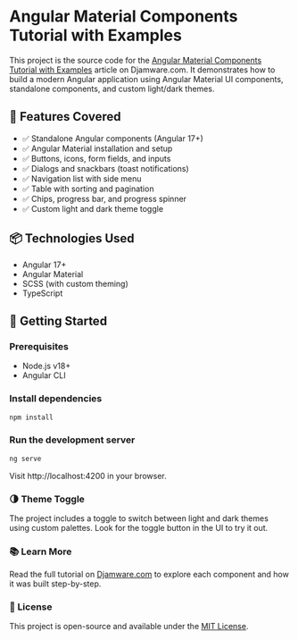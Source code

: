 # Angular Material Components Tutorial with Examples

This project is the source code for the [Angular Material Components Tutorial with Examples](https://www.djamware.com/) article on Djamware.com. It demonstrates how to build a modern Angular application using Angular Material UI components, standalone components, and custom light/dark themes.

## 🔧 Features Covered

- ✅ Standalone Angular components (Angular 17+)
- ✅ Angular Material installation and setup
- ✅ Buttons, icons, form fields, and inputs
- ✅ Dialogs and snackbars (toast notifications)
- ✅ Navigation list with side menu
- ✅ Table with sorting and pagination
- ✅ Chips, progress bar, and progress spinner
- ✅ Custom light and dark theme toggle

## 📦 Technologies Used

- Angular 17+
- Angular Material
- SCSS (with custom theming)
- TypeScript

## 🚀 Getting Started

### Prerequisites

- Node.js v18+
- Angular CLI

### Install dependencies

```bash
npm install
```

### Run the development server

```bash
ng serve
```

Visit http://localhost:4200 in your browser.

### 🌗 Theme Toggle

The project includes a toggle to switch between light and dark themes using custom palettes. Look for the toggle button in the UI to try it out.

### 📚 Learn More

Read the full tutorial on [Djamware.com]() to explore each component and how it was built step-by-step.

### 📝 License

This project is open-source and available under the [MIT License](LICENSE).
